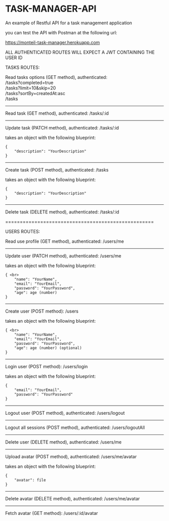 TASK-MANAGER-API
================

An example of Restful API for a task management application

you can test the API with Postman at the following url:

https://monteil-task-manager.herokuapp.com


ALL AUTHENTICATED ROUTES WILL EXPECT A JWT CONTAINING THE USER ID

TASKS ROUTES:

Read tasks options (GET method), authenticated: <br>
/tasks?completed=true <br>
/tasks?limit=10&skip=20 <br>
/tasks?sortBy=createdAt:asc <br>
/tasks <br>

--------------------------------------------------

Read task (GET method), authenticated:
/tasks/:id

--------------------------------------------------

Update task (PATCH method), authenticated: 
/tasks/:id

takes an object with the following blueprint: <br>
```
{
    "description": "YourDescription"
}
```

--------------------------------------------------


Create task (POST method), authenticated:
/tasks

takes an object with the following blueprint: <br>
```
{
    "description": "YourDescription"
}
```
--------------------------------------------------

Delete task (DELETE method), authenticated:
/tasks/:id


===================================================


USERS ROUTES:

Read use profile (GET method), authenticated:
/users/me


--------------------------------------------------

Update user (PATCH method), authenticated:
/users/me

takes an object with the following blueprint: <br>
```
{ <br>
    "name": "YourName",
    "email": "YourEmail",
    "password": "YourPassword",
    "age": age (number)
}
```

--------------------------------------------------

Create user (POST method):
/users

takes an object with the following blueprint: <br>
```
{ <br>
    "name": "YourName",
    "email": "YourEmail",
    "password": "YourPassword",
    "age": age (number) (optional)
}
```

--------------------------------------------------

Login user (POST method):
/users/login


takes an object with the following blueprint: <br>
```
{
    "email": "YourEmail",
    "password": "YourPassword"
}
```
--------------------------------------------------

Logout user (POST method), authenticated:
/users/logout

--------------------------------------------------

Logout all sessions (POST method), authenticated:
/users/logoutAll


--------------------------------------------------

Delete user (DELETE method), authenticated:
/users/me

--------------------------------------------------

Upload avatar (POST method), authenticated:
/users/me/avatar

takes an object with the following blueprint: <br>
```
{
    "avatar": file
}
```
--------------------------------------------------

Delete avatar (DELETE method), authenticated:
/users/me/avatar

--------------------------------------------------

Fetch avatar (GET method):
/users/:id/avatar

